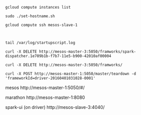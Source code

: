 ```
gcloud compute instances list

sudo ./set-hostname.sh 

gcloud compute ssh mesos-slave-1



tail /var/log/startupscript.log 

curl -X DELETE http://mesos-master-3:5050/framworks/spark-dispatcher.1e709b1b-f7b7-11e5-b900-42010af00004

curl -X DELETE http://mesos-master-3:5050/framworks/

curl -X POST http://mesos-master-1:5050/master/teardown -d 'frameworkId=driver-20160401031028-0001'

```

mesos
http://mesos-master-1:5050/#/

marathon
http://mesos-master-1:8080

spark-ui (on driver)
http://mesos-slave-3:4040/